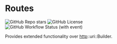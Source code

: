 # Routes
![GitHub Repo stars](https://img.shields.io/github/stars/WilkinsonK/uri_routes)
![GitHub License](https://img.shields.io/github/license/WilkinsonK/uri_routes)
![GitHub Workflow Status (with event)](https://img.shields.io/github/actions/workflow/status/WilkinsonK/uri_routes/rust.yml)

Provides extended functionality over
[http](https://docs.rs/http/latest/http/)::uri::Builder.
